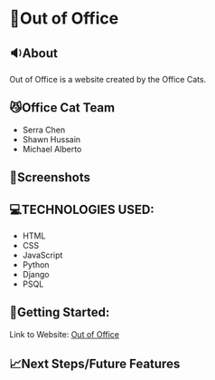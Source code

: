 # 📑Out of Office

## 🔉About
Out of Office is a website created by the Office Cats.

## 😼Office Cat Team
- Serra Chen
- Shawn Hussain
- Michael Alberto

## 📸Screenshots

## 💻TECHNOLOGIES USED:
- HTML
- CSS
- JavaScript
- Python
- Django
- PSQL

## 🚀Getting Started:

Link to Website: [Out of Office](https://notyetdeployed.com)

## 📈Next Steps/Future Features

